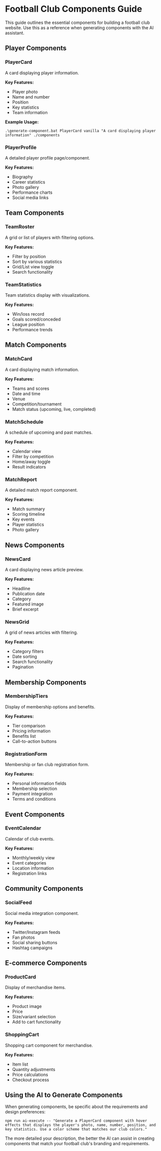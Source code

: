 # Football Club Components Guide

This guide outlines the essential components for building a football club website. Use this as a reference when generating components with the AI assistant.

## Player Components

### PlayerCard

A card displaying player information.

**Key Features:**
- Player photo
- Name and number
- Position
- Key statistics
- Team information

**Example Usage:**
```
.\generate-component.bat PlayerCard vanilla "A card displaying player information" ./components
```

### PlayerProfile

A detailed player profile page/component.

**Key Features:**
- Biography
- Career statistics
- Photo gallery
- Performance charts
- Social media links

## Team Components

### TeamRoster

A grid or list of players with filtering options.

**Key Features:**
- Filter by position
- Sort by various statistics
- Grid/List view toggle
- Search functionality

### TeamStatistics

Team statistics display with visualizations.

**Key Features:**
- Win/loss record
- Goals scored/conceded
- League position
- Performance trends

## Match Components

### MatchCard

A card displaying match information.

**Key Features:**
- Teams and scores
- Date and time
- Venue
- Competition/tournament
- Match status (upcoming, live, completed)

### MatchSchedule

A schedule of upcoming and past matches.

**Key Features:**
- Calendar view
- Filter by competition
- Home/away toggle
- Result indicators

### MatchReport

A detailed match report component.

**Key Features:**
- Match summary
- Scoring timeline
- Key events
- Player statistics
- Photo gallery

## News Components

### NewsCard

A card displaying news article preview.

**Key Features:**
- Headline
- Publication date
- Category
- Featured image
- Brief excerpt

### NewsGrid

A grid of news articles with filtering.

**Key Features:**
- Category filters
- Date sorting
- Search functionality
- Pagination

## Membership Components

### MembershipTiers

Display of membership options and benefits.

**Key Features:**
- Tier comparison
- Pricing information
- Benefits list
- Call-to-action buttons

### RegistrationForm

Membership or fan club registration form.

**Key Features:**
- Personal information fields
- Membership selection
- Payment integration
- Terms and conditions

## Event Components

### EventCalendar

Calendar of club events.

**Key Features:**
- Monthly/weekly view
- Event categories
- Location information
- Registration links

## Community Components

### SocialFeed

Social media integration component.

**Key Features:**
- Twitter/Instagram feeds
- Fan photos
- Social sharing buttons
- Hashtag campaigns

## E-commerce Components

### ProductCard

Display of merchandise items.

**Key Features:**
- Product image
- Price
- Size/variant selection
- Add to cart functionality

### ShoppingCart

Shopping cart component for merchandise.

**Key Features:**
- Item list
- Quantity adjustments
- Price calculations
- Checkout process

## Using the AI to Generate Components

When generating components, be specific about the requirements and design preferences:

```
npm run ai-execute -- "Generate a PlayerCard component with hover effects that displays the player's photo, name, number, position, and key statistics. Use a color scheme that matches our club colors."
```

The more detailed your description, the better the AI can assist in creating components that match your football club's branding and requirements.
